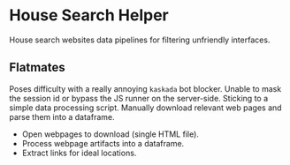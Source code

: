 # House Search Helper

House search websites data pipelines for filtering unfriendly interfaces.

## Flatmates

Poses difficulty with a really annoying `kaskada` bot blocker. Unable to mask the
session id or bypass the JS runner on the server-side. Sticking to a simple data
processing script. Manually download relevant web pages and parse them into a dataframe.

- Open webpages to download (single HTML file).
- Process webpage artifacts into a dataframe.
- Extract links for ideal locations.
